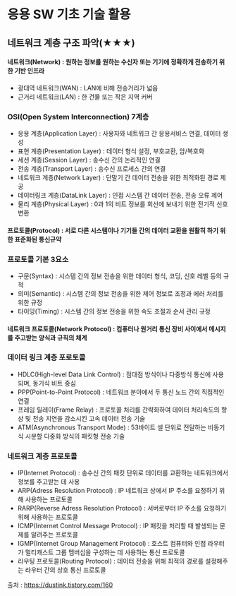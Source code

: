 # 응용 SW 기초 기술 활용
## 네트워크 계층 구조 파악(★★★)
#### 네트워크(Network) : 원하는 정보를 원하는 수신자 또는 기기에 정확하게 전송하기 위한 기반 인프라
- 광대역 네트워크(WAN) : LAN에 비해 전송거리가 넓음
- 근거리 네트워크(LAN) :  한 건물 또는 작은 지역 커버

### OSI(Open System Interconnection) 7계층
- 응용 계층(Application Layer) : 사용자와 네트워크 간 응용서비스 연결, 데이터 생성
- 표현 계층(Presentation Layer) : 데이터 형식 설정, 부호교환, 암/복호화
- 세션 계층(Session Layer) : 송수신 간의 논리적인 연결
- 전송 계층(Transport Layer) : 송수신 프로세스 간의 연결
- 네트워크 계층(Network Layer) : 단말기 간 데이터 전송을 위한 최적화된 경로 제공
- 데이터링크 계층(DataLink Layer) : 인접 시스템 간 데이터 전송, 전송 오류 제어
- 물리 계층(Physical Layer) : 0과 1의 비트 정보를 회선에 보내기 위한 전기적 신호 변환

#### 프로토콜(Protocol) : 서로 다른 시스템이나 기기들 간의 데이터 교환을 원활히 하기 위한 표준화된 통신규약
### 프로토콜 기본 3요소
- 구문(Syntax) : 시스템 간의 정보 전송을 위한 데이터 형식, 코딩, 신호 레벨 등의 규적
- 의미(Semantic) : 시스템 간의 정보 전송을 위한 제어 정보로 조정과 에러 처리를 위한 규정
- 타이밍(Timing) : 시스템 간의 정보 전송을 위한 속도 조절과 순서 관리 규정

#### 네트워크 프로토콜(Network Protocol) : 컴퓨터나 원거리 통신 장비 사이에서 메시지를 주고받는 양식과 규칙의 체계
### 데이터 링크 계층 포로토콜
- HDLC(High-level Data Link Control) : 점대점 방식이나 다중방식 통신에 사용되며, 동기식 비트 중심
- PPP(Point-to-Point Protocol) : 네트워크 분야에서 두 통신 노드 간의 직접적인 연결
- 프레임 릴레이(Frame Relay) : 프로토콜 처리를 간략화하여 데이터 처리속도의 향상 및 전송 지연을 감소시킨 고속 데이터 전송 기술
- ATM(Asynchronous Transport Mode) : 53바이트 셀 단위로 전달하는 비동기식 시분할 다중화 방식의 패킷형 전송 기술

### 네트워크 계층 프로토콜
- IP(Internet Protocol) : 송수신 간의 패킷 단위로 데이터를 교환하는 네트워크에서 정보를 주고받는 데 사용
- ARP(Adress Resolution Protocol) : IP 네트워크 상에서 IP 주소를 요청하기 위해 사용하는 프로토콜
- RARP(Reverse Adress Resolution Protocol) : 서버로부터 IP 주소를 요청하기 위해 사용하는 프로토콜
- ICMP(Internet Control Message Protocol) : IP 패킷을 처리할 때 발생되는 문제를 알려주는 프로토콜
- IGMP(Internet Group Management Protocol) : 호스트 컴퓨터와 인접 라우터가 멀티캐스트 그룹 멤버십을 구성하는 데 사용하는 통신 프로토콜
- 라우팅 프로토콜(Routing Protocol) : 데이터 전송을 위해 최적의 경로를 설정해주는 라우터 간의 상호 통신 프로토콜

출처 : https://dustink.tistory.com/160
